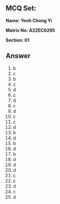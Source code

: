 ## MCQ Set:

**Name: Yeoh Chong Yi**

**Matrix No: A22EC0295**

**Section: 01**

## Answer
1. b
2. c
3. b
4. c
5. d
6. c
7. d
8. c
9. d
10. c
11. c
12. d
13. b
14. d
15. b
16. d
17. b
18. d
19. d
20. d
21. c
22. c
23. d
24. c
25. d
